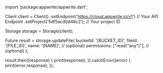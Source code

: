import 'package:appwrite/appwrite.dart';

Client client = Client()
  .setEndpoint('https://cloud.appwrite.io/v1') // Your API Endpoint
  .setProject('5df5acd0d48c2'); // Your project ID

Storage storage = Storage(client);

Future result = storage.updateFile(
  bucketId: '[BUCKET_ID]',
  fileId: '[FILE_ID]',
  name: '[NAME]', // (optional)
  permissions: ["read("any")"], // (optional)
);

result.then((response) {
  print(response);
}).catchError((error) {
  print(error.response);
});

